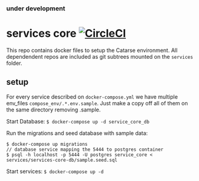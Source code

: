 ### under development

# services core [![CircleCI](https://circleci.com/gh/common-group/services-core-db.svg?style=svg)](https://circleci.com/gh/common-group/services-core-db)
This repo contains docker files to setup the Catarse environment. All dependendent repos are included as git subtrees mounted on the ```services``` folder.

## setup
For every service described on `docker-compose.yml` we have multiple env_files `compose_env/.*.env.sample`. Just make a copy off all of them on the same directory removing .sample.

Start Database:
`$ docker-compose up -d service_core_db`

Run the migrations and seed database with sample data:
```
$ docker-compose up migrations
// database service mapping the 5444 to postgres container
$ psql -h localhost -p 5444 -U postgres service_core < services/services-core-db/sample.seed.sql
```

Start services:
`$ docker-compose up -d`
